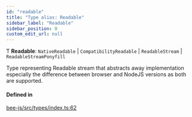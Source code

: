 ```yaml
---
id: "readable"
title: "Type alias: Readable"
sidebar_label: "Readable"
sidebar_position: 0
custom_edit_url: null
---
```


Ƭ **Readable**: `NativeReadable` \| `CompatibilityReadable` \| `ReadableStream` \| `ReadableStreamPonyfill`

Type representing Readable stream that abstracts away implementation especially the difference between
browser and NodeJS versions as both are supported.

#### Defined in

[bee-js/src/types/index.ts:62](https://github.com/ethersphere/bee-js/blob/ae6a776/src/types/index.ts#L62)
